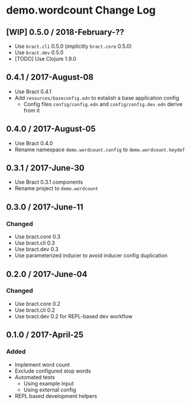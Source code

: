 # demo.wordcount Change Log


## [WIP] 0.5.0 / 2018-February-??

- Use `bract.cli` 0.5.0 (implicitly `bract.core` 0.5.0)
- Use `bract.dev` 0.5.0
- [TODO] Use Clojure 1.9.0


## 0.4.1 / 2017-August-08

- Use Bract 0.4.1
- Add `resources/baseconfig.edn` to estalish a base application config
  - Config files `config/config.edn` and `config/config.dev.edn` derive from it


## 0.4.0 / 2017-August-05

- Use Bract 0.4.0
- Rename namespace `demo.wordcount.config` to `demo.wordcount.keydef`


## 0.3.1 / 2017-June-30
- Use Bract 0.3.1 components
- Rename project to `demo.wordcount`


## 0.3.0 / 2017-June-11
### Changed
- Use bract.core 0.3
- Use bract.cli  0.3
- Use bract.dev  0.3
- Use parameterized inducer to avoid inducer config duplication


## 0.2.0 / 2017-June-04
### Changed
- Use bract.core 0.2
- Use bract.cli  0.2
- Use bract.dev  0.2 for REPL-based dev workflow


## 0.1.0 / 2017-April-25
### Added
- Implement word count
- Exclude configured stop words
- Automated tests
  - Using example input
  - Using external config
- REPL based development helpers
